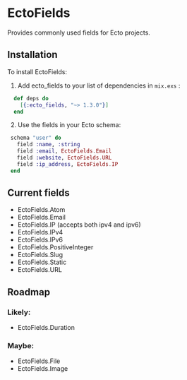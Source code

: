 # EctoFields

Provides commonly used fields for Ecto projects.

## Installation

To install EctoFields:

  1. Add ecto_fields to your list of dependencies in `mix.exs` :
  ```elixir
    def deps do
      [{:ecto_fields, "~> 1.3.0"}]
    end
  ```
  2. Use the fields in your Ecto schema:
   ```elixir
    schema "user" do
      field :name, :string
      field :email, EctoFields.Email
      field :website, EctoFields.URL
      field :ip_address, EctoFields.IP
    end
   ```
## Current fields

* EctoFields.Atom
* EctoFields.Email
* EctoFields.IP (accepts both ipv4 and ipv6)
* EctoFields.IPv4
* EctoFields.IPv6
* EctoFields.PositiveInteger
* EctoFields.Slug
* EctoFields.Static
* EctoFields.URL

## Roadmap

### Likely:

* EctoFields.Duration

### Maybe:

* EctoFields.File
* EctoFields.Image

